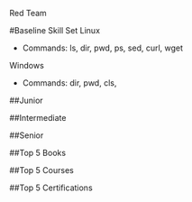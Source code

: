 
Red Team

#Baseline Skill Set
Linux
- Commands: ls, dir, pwd, ps, sed, curl, wget

Windows
- Commands: dir, pwd, cls, 

##Junior

##Intermediate

##Senior

##Top 5 Books

##Top 5 Courses

##Top 5 Certifications
